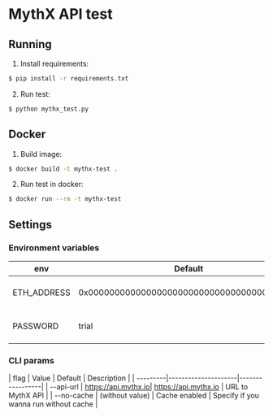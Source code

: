 # MythX API test

## Running

1. Install requirements:
```bash
$ pip install -r requirements.txt
```

2. Run test:
```bash
$ python mythx_test.py
```

## Docker

1. Build image:
```bash
$ docker build -t mythx-test .
```

2. Run test in docker:
```bash
$ docker run --rm -t mythx-test
```

## Settings
### Environment variables

| env     | Default             | Description     |
|---------|---------------------|-----------------|
| ETH_ADDRESS | 0x0000000000000000000000000000000000000000 | MythX account address |
| PASSWORD | trial | MythX account password |

### CLI params

| flag     | Value | Default             | Description     |
| ---------|---------------------|-----------------|
| --api-url | https://api.mythx.io| https://api.mythx.io | URL to MythX API |
| --no-cache | (without value) | Cache enabled | Specify if you wanna run without cache |
